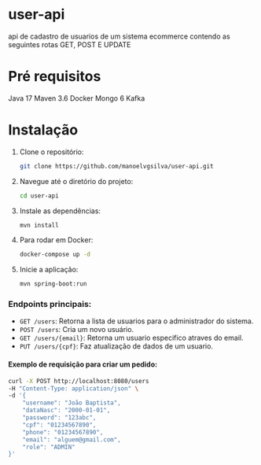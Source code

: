 # user-api

api de cadastro de usuarios de um sistema ecommerce contendo as seguintes 
rotas GET, POST E UPDATE

# Pré requisitos

Java 17
Maven 3.6
Docker
Mongo 6
Kafka

# Instalação

1. Clone o repositório:
   ```bash
   git clone https://github.com/manoelvgsilva/user-api.git
   ```

2. Navegue até o diretório do projeto:
   ```zsh
   cd user-api
   ```

3. Instale as dependências:
   ```bash
   mvn install
   ```

5. Para rodar em Docker:
   ```bash
   docker-compose up -d
   ```

4. Inicie a aplicação:
   ```zsh
   mvn spring-boot:run
   ```

### Endpoints principais:

- `GET /users`: Retorna a lista de usuarios para o administrador do sistema.
- `POST /users`: Cria um novo usuário.
- `GET /users/{email}`: Retorna um usuario especifico atraves do email.
- `PUT /users/{cpf}`: Faz atualização de dados de um usuario.

#### Exemplo de requisição para criar um pedido:
```bash
curl -X POST http://localhost:8080/users
-H "Content-Type: application/json" \
-d '{
    "username": "João Baptista",
    "dataNasc": "2000-01-01",
    "password": "123abc",
    "cpf": "01234567890",
    "phone": "01234567890",
    "email": "alguem@gmail.com",
    "role": "ADMIN"
}'